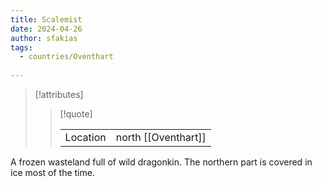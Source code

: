 ```yaml
---
title: Scalemist
date: 2024-04-26
author: sfakias
tags:
  - countries/Oventhart
  
---
```

> [!attributes]
> 
> > [!quote]
> >
> > | | |
> > | --- | --- |
> > | Location | north [[Oventhart]] |

A frozen wasteland full of wild dragonkin. The northern part is covered in ice most of the time.